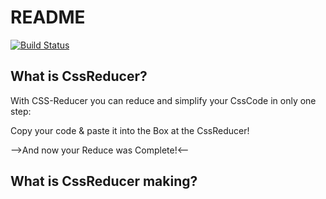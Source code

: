 README
======

[![Build Status](https://secure.travis-ci.org/besnikb/css-reducer.png?branch=master)](http://travis-ci.org/besnikb/css-reducer)

What is CssReducer?
-------------------

With CSS-Reducer you can reduce and simplify your CssCode in 
only one step:

Copy your code & paste it into the Box at the CssReducer!

-->And now your Reduce was Complete!<--

What is CssReducer making?
--------------------------